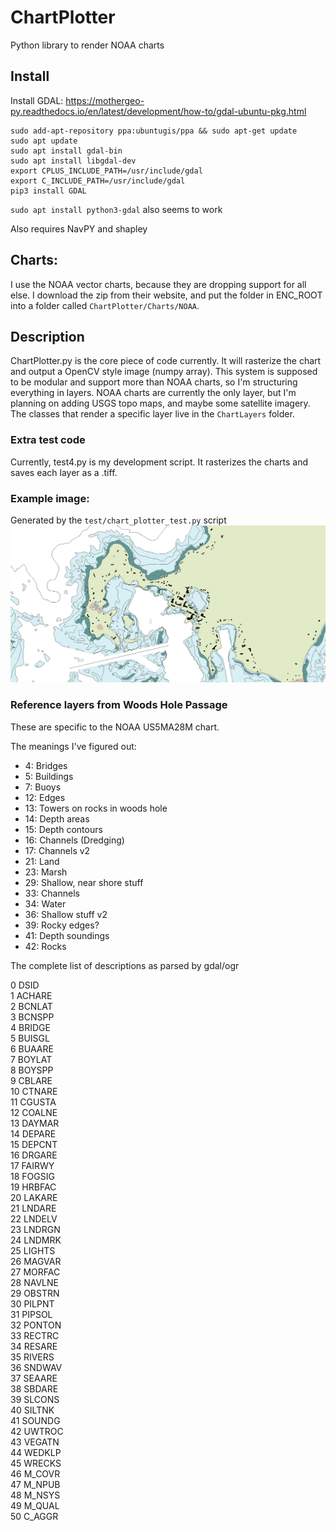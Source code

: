 # ChartPlotter

Python library to render NOAA charts

## Install

Install GDAL:
https://mothergeo-py.readthedocs.io/en/latest/development/how-to/gdal-ubuntu-pkg.html

~~~
sudo add-apt-repository ppa:ubuntugis/ppa && sudo apt-get update
sudo apt update
sudo apt install gdal-bin
sudo apt install libgdal-dev
export CPLUS_INCLUDE_PATH=/usr/include/gdal
export C_INCLUDE_PATH=/usr/include/gdal
pip3 install GDAL
~~~

`sudo apt install python3-gdal` also seems to work

Also requires NavPY and shapley

## Charts:

I use the NOAA vector charts, because they are dropping support for all else. I download the zip from their website, and put the folder in ENC_ROOT into a folder called
`ChartPlotter/Charts/NOAA`.

## Description

ChartPlotter.py is the core piece of code currently. It will rasterize the chart and output a OpenCV style image (numpy array). This system is supposed to be modular and support more than NOAA charts, so I'm structuring everything in layers. NOAA
charts are currently the only layer, but I'm planning on adding USGS topo maps, and maybe some satellite imagery. The classes that render a specific layer live in the `ChartLayers` folder.

### Extra test code

Currently, test4.py is my development script. It rasterizes the charts and saves each layer as a .tiff.

### Example image:
Generated by the `test/chart_plotter_test.py` script
![image](example_images/chart_plotter_test.png)

### Reference layers from Woods Hole Passage

These are specific to the NOAA US5MA28M chart.

The meanings I've figured out:

- 4: Bridges
- 5: Buildings
- 7: Buoys
- 12: Edges
- 13: Towers on rocks in woods hole
- 14: Depth areas
- 15: Depth contours
- 16: Channels (Dredging)
- 17: Channels v2
- 21: Land
- 23: Marsh
- 29: Shallow, near shore stuff
- 33: Channels
- 34: Water
- 36: Shallow stuff v2
- 39: Rocky edges?
- 41: Depth soundings
- 42: Rocks

The complete list of descriptions as parsed by gdal/ogr

0 DSID  
1 ACHARE  
2 BCNLAT  
3 BCNSPP  
4 BRIDGE  
5 BUISGL  
6 BUAARE  
7 BOYLAT  
8 BOYSPP  
9 CBLARE  
10 CTNARE  
11 CGUSTA  
12 COALNE  
13 DAYMAR  
14 DEPARE  
15 DEPCNT  
16 DRGARE  
17 FAIRWY  
18 FOGSIG  
19 HRBFAC  
20 LAKARE  
21 LNDARE  
22 LNDELV  
23 LNDRGN  
24 LNDMRK  
25 LIGHTS  
26 MAGVAR  
27 MORFAC  
28 NAVLNE  
29 OBSTRN  
30 PILPNT  
31 PIPSOL  
32 PONTON  
33 RECTRC  
34 RESARE  
35 RIVERS  
36 SNDWAV  
37 SEAARE  
38 SBDARE  
39 SLCONS  
40 SILTNK  
41 SOUNDG  
42 UWTROC  
43 VEGATN  
44 WEDKLP  
45 WRECKS  
46 M_COVR  
47 M_NPUB  
48 M_NSYS  
49 M_QUAL  
50 C_AGGR  
